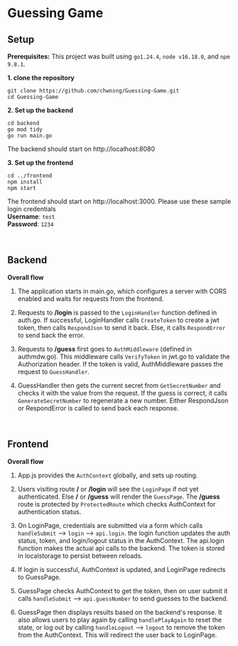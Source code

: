 # Guessing Game
## Setup
**Prerequisites:**
This project was built using `go1.24.4`, `node v16.18.0`, and `npm 9.8.1`.

**1. clone the repository**
```
git clone https://github.com/chwnsng/Guessing-Game.git
cd Guessing-Game
```

**2. Set up the backend**
```
cd backend
go mod tidy
go run main.go
```
The backend should start on http://localhost:8080

**3. Set up the frontend**
```
cd ../frontend
npm install
npm start
```
The frontend should start on http://localhost:3000. Please use these sample login credentials
<br>
**Username**: `test` <br>
**Password**: `1234`

<br>

## Backend
**Overall flow**
1. The application starts in main.go, which configures a server with CORS enabled and waits for requests from the frontend.

2. Requests to **/login** is passed to the `LoginHandler` function defined in auth.go. If successful, LoginHandler calls `CreateToken` to create a jwt token, then calls `RespondJson` to send it back. Else, it calls `RespondError` to send back the error.

3. Requests to **/guess** first goes to `AuthMiddleware` (defined in authmdw.go). This middleware calls `VerifyToken` in jwt.go to validate the Authorization header. If the token is valid, AuthMiddleware passes the request to `GuessHandler`.

4. GuessHandler then gets the current secret from `GetSecretNumber` and checks it with the value from the request. If the guess is correct, it calls `GenerateSecretNumber` to regenerate a new number. Either RespondJson or RespondError is called to send back each response. 

<br>

## Frontend
**Overall flow**
1. App.js provides the `AuthContext` globally, and sets up routing.

2. Users visiting route **/** or **/login** will see the `LoginPage` if not yet authenticated. Else **/** or **/guess** will render the `GuessPage`. The **/guess** route is protected by `ProtectedRoute` which checks AuthContext for authentication status.

4. On LoginPage, credentials are submitted via a form which calls `handleSubmit` --> `login` --> `api.login`. the login function updates the auth status, token, and login/logout status in the AuthContext. The api.login function makes the actual api calls to the backend. The token is stored in localstorage to persist between reloads.

5. If login is successful, AuthContext is updated, and LoginPage redirects to GuessPage.

6. GuessPage checks AuthContext to get the token, then on user submit it calls `handleSubmit` --> `api.guessNumber` to send guesses to the backend.

7. GuessPage then displays results based on the backend's response. It also allows users to play again by calling `handlePlayAgain` to reset the state, or log out by calling `handleLogout` --> `logout` to remove the token from the AuthContext. This will redirect the user back to LoginPage.